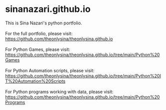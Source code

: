 # sinanazari.github.io
This is Sina Nazari's python portfolio. <br/> <br/>
For the full portfolio, please visit: <br/>
https://github.com/theonlysina/theonlysina.github.io
<br/><br/>
For Python Games, please visit: <br/>
https://github.com/theonlysina/theonlysina.github.io/tree/main/Python%20Games
<br/><br/>
For Python Automation scripts, please visit: <br/>
https://github.com/theonlysina/theonlysina.github.io/tree/main/Python%20IT%20Automation%20Scripts
<br/><br/>
For Python programs working with data, please visit: <br/>
https://github.com/theonlysina/theonlysina.github.io/tree/main/Python%20Programs
